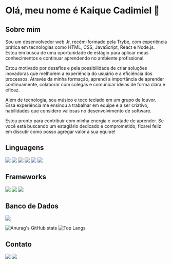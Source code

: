 # Olá, meu nome é Kaique Cadimiel 👋

## Sobre mim
Sou um desenvolvedor web Jr, recém-formado pela Trybe, com experiência prática em tecnologias como HTML, CSS, JavaScript, React e Node.js. Estou em busca de uma oportunidade de estágio para aplicar meus conhecimentos e continuar aprendendo no ambiente profissional.

Estou motivado por desafios e pela possibilidade de criar soluções inovadoras que melhorem a experiência do usuário e a eficiência dos processos. Através da minha formação, aprendi a importância de aprender continuamente, colaborar com colegas e comunicar ideias de forma clara e eficaz.

Além de tecnologia, sou músico e toco teclado em um grupo de louvor. Essa experiência me ensinou a trabalhar em equipe e a ser criativo, habilidades que considero valiosas no desenvolvimento de software.

Estou pronto para contribuir com minha energia e vontade de aprender. Se você está buscando um estagiário dedicado e comprometido, ficarei feliz em discutir como posso agregar valor à sua equipe!

## Linguagens
<img src='https://img.shields.io/badge/JavaScript-323330?style=for-the-badge&logo=javascript&logoColor=F7DF1E' /> <img src='https://img.shields.io/badge/TypeScript-007ACC?style=for-the-badge&logo=typescript&logoColor=white' /> <img src='https://img.shields.io/badge/HTML5-E34F26?style=for-the-badge&logo=html5&logoColor=white'/> <img src='https://img.shields.io/badge/CSS3-1572B6?style=for-the-badge&logo=css3&logoColor=white'/> <img src='https://img.shields.io/badge/python-3670A0?style=for-the-badge&logo=python&logoColor=ffdd54'/> <img src='https://img.shields.io/badge/Kotlin-0095D5?&style=for-the-badge&logo=kotlin&logoColor=white'/>

## Frameworks
<img src='https://img.shields.io/badge/React-20232A?style=for-the-badge&logo=react&logoColor=61DAFB' /> <img src='https://img.shields.io/badge/Redux-593D88?style=for-the-badge&logo=redux&logoColor=white'/> <img src='https://img.shields.io/badge/express.js-%23404d59.svg?style=for-the-badge&logo=express&logoColor=%2361DAFB' />

## Banco de Dados
<img src='https://img.shields.io/badge/MySQL-00000F?style=for-the-badge&logo=mysql&logoColor=white' />

![Anurag's GitHub stats](https://github-readme-stats.vercel.app/api?username=kaique-cadimiel-dev&show_icons=true&theme=transparent) ![Top Langs](https://github-readme-stats.vercel.app/api/top-langs/?username=kaique-cadimiel-dev&layout=compact)

## Contato
<a href="mailto:kaiqueamasio@gmail.com"><img src='https://img.shields.io/badge/Gmail-D14836?style=for-the-badge&logo=gmail&logoColor=white' /></a> <a href="https://www.linkedin.com/in/kaiquecadimiel/"><img src='https://img.shields.io/badge/LinkedIn-0077B5?style=for-the-badge&logo=linkedin&logoColor=white'></a>

